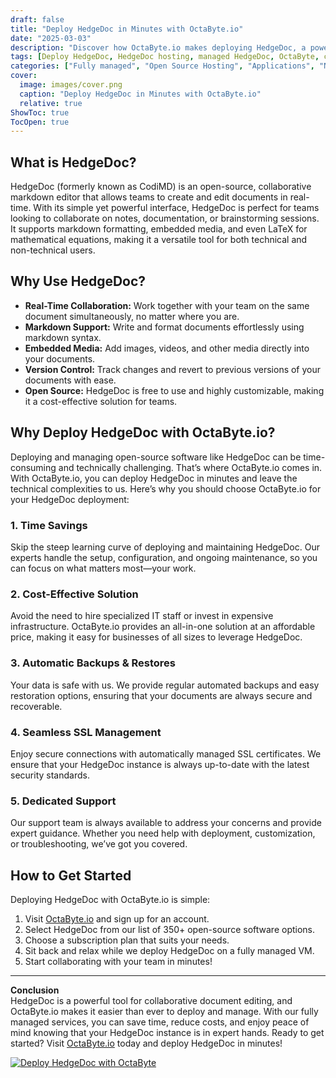 ```yaml
---
draft: false
title: "Deploy HedgeDoc in Minutes with OctaByte.io"
date: "2025-03-03"
description: "Discover how OctaByte.io makes deploying HedgeDoc, a powerful collaborative markdown editor, effortless and hassle-free. Save time, reduce costs, and enjoy fully managed services with automatic backups, SSL management, and expert support."
tags: [Deploy HedgeDoc, HedgeDoc hosting, managed HedgeDoc, OctaByte, collaborative markdown editor, open-source software hosting, managed open-source services, automatic backups, SSL management, IT solutions]
categories: ["Fully managed", "Open Source Hosting", "Applications", "Note Taking", "HedgeDoc"]
cover:
  image: images/cover.png
  caption: "Deploy HedgeDoc in Minutes with OctaByte.io"
  relative: true
ShowToc: true
TocOpen: true
---
```



## What is HedgeDoc?

HedgeDoc (formerly known as CodiMD) is an open-source, collaborative markdown editor that allows teams to create and edit documents in real-time. With its simple yet powerful interface, HedgeDoc is perfect for teams looking to collaborate on notes, documentation, or brainstorming sessions. It supports markdown formatting, embedded media, and even LaTeX for mathematical equations, making it a versatile tool for both technical and non-technical users.

## Why Use HedgeDoc?

- **Real-Time Collaboration:** Work together with your team on the same document simultaneously, no matter where you are.
- **Markdown Support:** Write and format documents effortlessly using markdown syntax.
- **Embedded Media:** Add images, videos, and other media directly into your documents.
- **Version Control:** Track changes and revert to previous versions of your documents with ease.
- **Open Source:** HedgeDoc is free to use and highly customizable, making it a cost-effective solution for teams.

## Why Deploy HedgeDoc with OctaByte.io?

Deploying and managing open-source software like HedgeDoc can be time-consuming and technically challenging. That’s where OctaByte.io comes in. With OctaByte.io, you can deploy HedgeDoc in minutes and leave the technical complexities to us. Here’s why you should choose OctaByte.io for your HedgeDoc deployment:

### 1. **Time Savings**
   Skip the steep learning curve of deploying and maintaining HedgeDoc. Our experts handle the setup, configuration, and ongoing maintenance, so you can focus on what matters most—your work.

### 2. **Cost-Effective Solution**
   Avoid the need to hire specialized IT staff or invest in expensive infrastructure. OctaByte.io provides an all-in-one solution at an affordable price, making it easy for businesses of all sizes to leverage HedgeDoc.

### 3. **Automatic Backups & Restores**
   Your data is safe with us. We provide regular automated backups and easy restoration options, ensuring that your documents are always secure and recoverable.

### 4. **Seamless SSL Management**
   Enjoy secure connections with automatically managed SSL certificates. We ensure that your HedgeDoc instance is always up-to-date with the latest security standards.

### 5. **Dedicated Support**
   Our support team is always available to address your concerns and provide expert guidance. Whether you need help with deployment, customization, or troubleshooting, we’ve got you covered.

## How to Get Started

Deploying HedgeDoc with OctaByte.io is simple:

1. Visit [OctaByte.io](https://octabyte.io) and sign up for an account.
2. Select HedgeDoc from our list of 350+ open-source software options.
3. Choose a subscription plan that suits your needs.
4. Sit back and relax while we deploy HedgeDoc on a fully managed VM.
5. Start collaborating with your team in minutes!

---

**Conclusion**  
HedgeDoc is a powerful tool for collaborative document editing, and OctaByte.io makes it easier than ever to deploy and manage. With our fully managed services, you can save time, reduce costs, and enjoy peace of mind knowing that your HedgeDoc instance is in expert hands. Ready to get started? Visit [OctaByte.io](https://octabyte.io) today and deploy HedgeDoc in minutes!

[![Deploy HedgeDoc with OctaByte](/images/deploy-on-octabyte.png)](https://octabyte.io/fully-managed-open-source-services/applications/note-taking/hedgedoc)